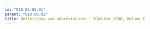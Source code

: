 ```yaml
---
id: "010.06.02.01"
parent: "010.06.02"
title: Definitions and abbreviations - ICAO Doc 8168, Volume I
---
```

